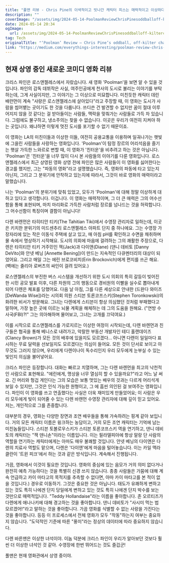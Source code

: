 ```yaml
---
title: "풀맨 리뷰 - Chris Pine의 이색적이고 빗나간 캐릭터 피스는 매력적이고 이상하다"
description: ""
coverImage: "/assets/img/2024-05-14-PoolmanReviewChrisPinesoddballoff-kiltercharacterpieceischarmingandstrange_0.png"
date: 2024-05-14 20:34
ogImage: 
  url: /assets/img/2024-05-14-PoolmanReviewChrisPinesoddballoff-kiltercharacterpieceischarmingandstrange_0.png
tag: Tech
originalTitle: "‘Poolman’ Review — Chris Pine’s oddball, off-kilter character piece is charming and strange"
link: "https://medium.com/everythings-interesting/poolman-review-chris-pine-s-oddball-off-kilter-character-piece-is-charming-and-strange-751dc872ca8a"
---
```



## 현재 상영 중인 새로운 코미디 영화 리뷰

크리스 파인은 로스앤젤레스에서 자랐습니다. 새 영화 'Poolman'을 보면 알 수 있을 것입니다. 파인의 감독 데뷔작은 사실, 여주인공에게 천사의 도시로 불리는 이야기를 부탁하는데, 그게 사실이지만, 그 이야기는 그 이상으로 미묘합니다. 미친듯한 캐릭터 데린 배런먼이 계속 "사랑은 로스앤젤레스에 살아있다"라고 주장할 때, 이 영화는 도시가 사람을 씹어뱉는 곳이기도 한 것을 다룹니다. 쓰디쓴 건 발견할 수 없지만 꿈이 절대 이루어지지 않을 것 같다는 걸 받아들이는 사람들, 맥락을 맞춰가는 사람들로 가득 차 있습니다. 그럼에도 불구하고, 냉소주의는 찾을 수 없습니다. 이곳은 우리가 여전히 지켜야 하는 곳입니다. 왜냐하면 이렇게 멋진 도시를 포기할 수 없기 때문이죠.

이 영화는 LA의 미친이들과 이상한 이들, 여전히 공용교통을 이용하며 일궈나가는 햇빛에 그을린 사람들을 사랑하는 영화입니다. 'Poolman'이 탐정 장르의 어리석음을 즐기는 햇살 가득한 느와르로 변할 때, 이 영화가 '친터운'을 비추려고 하는 것은 아닙니다. 'Poolman'은 '친터운'을 너무 많이 다시 본 사람들의 이야기를 다룬 영화입니다. 로스앤젤레스에서 최근 상영된 영화 상영 전에 파인은 많은 사람들이 이 영화를 싫어한다는 경고를 했지만, 그는 "파동의 영화"라고 설명했습니다. 즉, 영화의 파동에 타고 있는지 아닌지, 그리고 그 분위기에 안착하고 있는지에 따라서, 그것이 바로 영화의 매력이라고 말했습니다. 

나는 'Poolman'의 분위기에 맞춰 있었고, 모두가 'Poolman'에 대해 정말 이상하게 대하고 있다고 생각합니다. 이겁니다. 이 영화는 매력적이며, 그 더 큰 매력은 그의 어수선함을 통해 표현되며, 마치 마리화로 가득찬 사람처럼 장르를 넘나드는 것을 허락합니다. 그 어수선함이 특징이며 결함이 아닙니다!



다렌 바렌먼은 타히티안 티키(The Tahitian Tiki)에서 수영장 관리자로 일하는데, 이곳은 키치한 분위기의 미드센추리 로스앤젤레스 아파트 단지 중 하나에요. 그는 수영장 가장자리에 있는 작은 이동식 주택에 살고 있고, 매 아침 pH를 확인하고 수면을 채취하며 물 속에서 명상하기 시작해요. 도시의 의회에 마음에 걸려하는 그의 쾌활한 주장으로, 다렌은 타히티안 티키 거주민인 잭(Jack)과 다이앤(Diane) (댄니 데비토 [Danny DeVito]와 안넷 베닝 [Annette Bening])이 만드는 지속적인 다큐멘터리의 대상이 되었어요. 그리고 매일 그는 에린 브로코비치(Erin Brockovich)에게 편지를 쓰곤 해요. (벽에는 줄리아 로버츠의 싸인이 걸려 있어요.)

로스앤젤레스의 부진한 버스 시스템을 개선하기 위한 도시 의회의 특히 갈등이 빚어진 한 시민 공모 발표 이후, 다른 차원의 그의 행동으로 경비원의 이빨을 실수로 뽑아내게 되어 다렌은 체포를 당했어요. 다음 날 아침, 그를 다른 세상으로 안내한 (드완다 와이즈 [DeWanda Wise])라는 시의회 의원 스티븐 토론코프스키(Stephen Toronkowski)의 화려한 비서가 방문해요. 그녀는 다렌에게 스티븐이 항상 의심했던 것처럼 부패했다고 말하며, 가장 높은 곳에 이르는 뇌물 계획을 해체하는 데 그의 도움을 원해요. ("연방 수사국(FBI)?!" 그는 의아해하며 물어보고, 그녀는 고개를 끄덕여요.)

이를 시작으로 로스앤젤레스를 가로지르는 이상한 여정이 시작되는데, 다렌 바렌먼과 친구들은 협곡을 통해 베니스로 내려가고, 악랄한 부동산 개발자인 테디 홀랜데이즈(Clancy Brown)가 모든 것의 배후에 있을지도 모르겠다... 아니면 다렌이 일일마다 표시하는 무료 달력을 선보일지도 모르겠다는 의심이 들어요. 모든 것이 단서로 보이고 아무것도 그러지 않으며, 우리에게 다렌이나이 독수리인지 우리 모두에게 눈부실 수 있는 빛인지 의심을 불어넣어요.

크리스 파인은 등장합니다. 대화는 빠르고 치열하며, 그는 다렌 바렌먼을 최고의 낙천적인 사람으로 표현해요. "에린에게, 명상을 너무 열심히 할 수 있을까요?"라고 어느 날 써요. 긴 머리와 헝겁 게인다는 그의 모습은 보통 멋있는 배우의 것과는 다르게 어리석게 보일 수 있지만, 그것은 인식 가능한 원형이고, 그 에 흠씬 의인된 걸 보여주는 영화입니다. 파인이 이 영화를 쓰고 연출했다는 사실은 더욱 재미있게 만들었어요; 이 사람은 우리 모두에게 빛이 되어줄 수 있는 다렌 바렌먼 수영장 관리자에 대해 깊이 믿고 있어요. 저는, 개인적으로 그를 존중합니다.



대부분의 경우, 영화는 다양한 장면과 조연 배우들을 통해 가속하려는 핑계 같아 보입니다. 거의 모든 캐릭터 이름은 윙크하는 농담이고, 거의 모든 조연 캐릭터는 기억에 남는 미친놈들입니다. 스티븐 토볼로우스키가 스티븐 토론코프스키 역을 연기하고, 댄니 데비토의 캐릭터는 "잭 덴니손"이라는 이름입니다. 이는 필라델피아에 항상 말랑 단 사람의 역할을 연기하는 캐릭터에게는 아마도 매우 불쾌할 것입니다. 안넷 베닝의 다이앤은 다렌의 치료사 역할도 맡으며, 다렌은 '다이앤'에게 마음을 털어놓습니다. 이는 카일 맥라클란이 '트윈 피크'에서 하는 것과 같은 방식입니다. 계속해서 진행됩니다.

가끔, 영화에서 이것이 필요한 것입니다. 영화의 중심에 있는 음모가 거의 의미 없다거나 완전히 예측 가능하다는 것을 특별히 신경 쓰지 않습니다. 종종 사람들은 가뭄에 대해 계속 언급하고 카이 마타고의 목적지를 추측할 수 없다면, 아마 카이 마타고를 본 적이 없을 것입니다.) 경우로 이동하기. 그것은 중요한 것은 아닙니다. 태도가 유쾌하게 변하고 있는 것도 특히 나에겐 단지 당일에게 변하고 있는 것도 특히 나에겐 단지 박수를 보는 것만으로 매력적입니다. "Teddy Hollandaise"라는 이름을 좋아합니다. 존 오르티즈가 다렌에게 애나나키에 대해 경고하는 것을 좋아합니다. 댄니 데비토가 "사시미 먹는 법 모르겠어!"라고 말하는 것을 좋아합니다. 가끔 영화를 식별할 수 없는 사랑을 가진다는 것을 좋아합니다. 등등 이 프로세스에서 전체 영화가  모두 "작동"하는지 여부는 중요하지 않습니다. "도덕적인 기준에 따른 "풍미"라는 정상의 데이터에 따라 중요하지 않습니다.



다렌 바른맨은 이상한 녀석이야. 이놈 덕분에 크리스 파인이 우리가 알아보던 것보다 훨씬 더 이상한 녀석인 것 같아. 수영장에 한번 뛰어드는 것도 즐겁군!

풀맨은 현재 영화관에서 상영 중이야.
